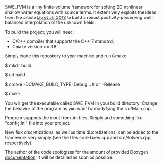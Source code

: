 SWE_FVM is a tiny finite-volume framework for solving 2D nonlinear shallow water equations with
source terms. It extensively exploits the ideas from the article [Liu et al.,
2018](https://www.sciencedirect.com/science/article/pii/S0021999118304996) to
build a robust positivity-preserving well-balanced interpolation of the unknown
fields.

To build the project, you will need:

* C/C++ compiler that supports the C++17 standard;
* Cmake version >= 3.8

Simply clone this repository to your machine and run Cmake:

$ mkdir build

$ cd build 

$ cmake -DCMAKE_BUILD_TYPE=Debug .. # or =Release

$ make

You will get the executable called SWE_FVM in your build directory. Change the
behavior of the program as you want by modyfying the src/Main.cpp.

Program supports the input from .ini files. Simply add something like
"config.ini" file into your project.

New flux discretizations, as well as time discretizations, can be added to the framework very simply (see the files
src/Fluxes.cpp and src/Solvers.cpp, respectively).

The author of the code apologizes for the amount of provided Doxygen
[documentation](https://nikitamatckevich.github.io/SWE_FVM/). It will be
detailed as soon as possible.
 
